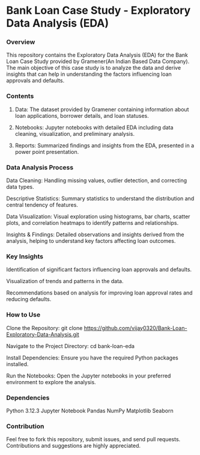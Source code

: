 # Bank Loan Case Study - Exploratory Data Analysis (EDA)

### Overview
This repository contains the Exploratory Data Analysis (EDA) for the Bank Loan Case Study provided by Gramener(An Indian Based Data Company). 
The main objective of this case study is to analyze the data and derive insights that can help in understanding the factors influencing loan approvals and defaults.

### Contents

1) Data: The dataset provided by Gramener containing information about loan applications, borrower details, and loan statuses.

2) Notebooks: Jupyter notebooks with detailed EDA including data cleaning, visualization, and preliminary analysis.

3) Reports: Summarized findings and insights from the EDA, presented in a power point presentation.

### Data Analysis Process

Data Cleaning: Handling missing values, outlier detection, and correcting data types.

Descriptive Statistics: Summary statistics to understand the distribution and central tendency of features.

Data Visualization: Visual exploration using histograms, bar charts, scatter plots, and correlation heatmaps to identify patterns and relationships.

Insights & Findings: Detailed observations and insights derived from the analysis, helping to understand key factors affecting loan outcomes.

### Key Insights

Identification of significant factors influencing loan approvals and defaults.

Visualization of trends and patterns in the data.

Recommendations based on analysis for improving loan approval rates and reducing defaults.

### How to Use
Clone the Repository: git clone https://github.com/vijay0320/Bank-Loan-Exploratory-Data-Analysis.git

Navigate to the Project Directory: cd bank-loan-eda

Install Dependencies: Ensure you have the required Python packages installed. 

Run the Notebooks: Open the Jupyter notebooks in your preferred environment to explore the analysis.

### Dependencies
Python 3.12.3
Jupyter Notebook
Pandas
NumPy
Matplotlib
Seaborn

### Contribution
Feel free to fork this repository, submit issues, and send pull requests. Contributions and suggestions are highly appreciated.

